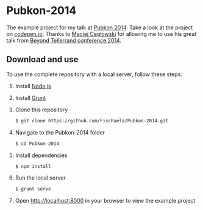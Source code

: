 Pubkon-2014
===========

The example project for my talk at [Pubkon 2014][1]. Take a look at the project on [codepen.io][2]. Thanks to [Maciej Cegłowski][3] for allowing me to use his great talk from [Beyond Tellerrand conference 2014][4].

Download and use
----------------
To use the complete repository with a local server, follow these steps:

1. Install [Node.js][5]

2. Install [Grunt][6]

3. Clone this repository

   ```sh
   $ git clone https://github.com/Fischaela/Pubkon-2014.git
   ```
4. Navigate to the Pubkon-2014 folder

   ```sh
   $ cd Pubkon-2014
   ```
5. Install dependencies

   ```sh
   $ npm install
   ```

6. Run the local server

   ```sh
   $ grunt serve
   ```

7. Open <http://localhost:8000> in your browser to view the example project

[1]: http://2014.pubkon.eu/sessions/michaela-lehr
[2]: http://codepen.io/Fischaela/details/seKiH/
[3]: http://idlewords.com/
[4]: http://2014.beyondtellerrand.com/speakers/maciej-ceglowski
[5]: http://nodejs.org/
[6]: http://gruntjs.com/getting-started#installing-the-cli
